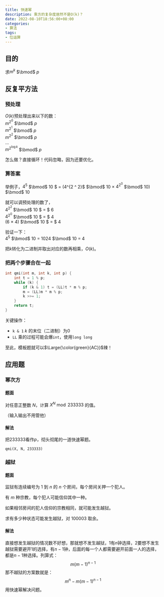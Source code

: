```yaml
---
title: 快速幂
description: 乘方的复杂度居然不是O(k)？
date: 2022-08-10T18:56:00+08:00
categories:
- 算法
tags:
- 位运算
---
```


## 目的

求$m ^ k$ $\bmod$ $p$
## 反复平方法

### 预处理

$O(k)$预处理出来以下的数：\
$m ^ {2 ^ 0}$ $\bmod$ $p$\
$m ^ {2 ^ 1}$ $\bmod$ $p$\
$m ^ {2 ^ 2}$ $\bmod$ $p$\
...\
$m ^ {2 ^{\log{k}}}$ $\bmod$ $p$

怎么做？直接循环！代码忽略，因为还要优化。

### 算答案

举例子，$4 ^{5}$ $\bmod$ $10$
$ = (4^{2 ^ 2}$ $\bmod$ $10$ $\times$ $4 ^{2 ^ 0}$ $\bmod$ $10)$ $\bmod$ $10$

就可以调预处理的数了，\
$4^{2 ^ 2}$ $\bmod$ $10$ $ = $ $6$\
$4^{2 ^ 0}$ $\bmod$ $10$ $ = $ $4$\
$(6$ $\times$ $4)$ $\bmod$ $10$ $ = $ $4$

验证一下：\
$4^5$ $\bmod$ $10$ $=$ $1024$ $\bmod$ $10$ $=$ $4$

把$k$转化为二进制并取出对应的数再相乘，$O(k)$。

### 把两个步骤合在一起

```c++
int qmi(int m, int k, int p) {
    int t = 1 % p;
    while (k) {
        if (k & 1) t = (LL)t * m % p;
        m = (LL)m * m % p;
        k >>= 1;
    }
    return t;
}
```
关键操作：
- `k & 1` $k$ 的末位（二进制）为$0$
- `LL` 乘的过程可能会爆`int`，使用`long long`

至此，模板题就可以$\Large{\color{green}{AC}}$辣！

## 应用题

### 幂次方

#### 题面

对任意正整数 $N$，计算 $X^N \bmod 233333$ 的值。

（输入输出不用管他）

#### 解法

把$233333$看作$p$，彻头彻尾的一道快速幂题。

`qmi(X, N, 233333)`

### 越狱

#### 题面

监狱有连续编号为 $1$ 到 $n$ 的 $n$ 个房间，每个房间关押一个犯人。

有 $m$ 种宗教，每个犯人可能信仰其中一种。

如果相邻房间的犯人信仰的宗教相同，就可能发生越狱。

求有多少种状态可能发生越狱，对 $100003$ 取余。

#### 解法

直接想发生越狱的情况数不好想，那就想不发生越狱，$1$有$n$钟选择，$2$要想不发生越狱需要避开$1$的选择，有$n - 1$钟，后面的每一个人都需要避开前面一人的选择，都是$n - 1$种选择。列算式：
$$m (m - 1)^{n-1}$$
那不越狱的方案数就是：
$$m^n - m(m - 1)^{n - 1}$$
用快速幂解决问题。